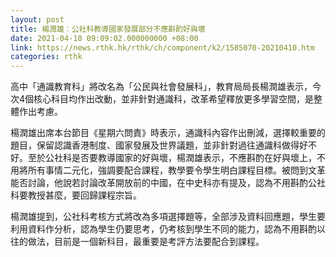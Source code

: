 ```yaml
---
layout: post
title: 楊潤雄︰公社科教導國家發展部分不應斟酌好與壞
date: 2021-04-10 09:09:02.000000000 +08:00
link: https://news.rthk.hk/rthk/ch/component/k2/1585070-20210410.htm
categories: rthk
---
```


高中「通識教育科」將改名為「公民與社會發展科」，教育局局長楊潤雄表示，今次4個核心科目均作出改動，並非針對通識科，改革希望釋放更多學習空間，是整體作出考慮。

楊潤雄出席本台節目《星期六問責》時表示，通識科內容作出刪減，選擇較重要的題目，保留認識香港制度、國家發展及世界議題，並非針對過往通識科做得好不好。至於公社科是否要教導國家的好與壞，楊潤雄表示，不應斟酌在好與壞上，不用將所有事情二元化，強調要配合課程，教學要令學生明白課程目標。被問到文革能否討論，他說若討論改革開放前的中國，在中史科亦有提及，認為不用斟酌公社科要教授甚麼，要回歸課程宗旨。

楊潤雄提到，公社科考核方式將改為多項選擇題等，全部涉及資料回應題，學生要利用資料作分析，認為學生仍要思考，仍考核到學生不同的能力，認為不用斟酌以往的做法，目前是一個新科目，最重要是考評方法要配合到課程。
